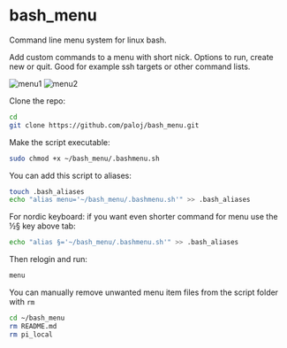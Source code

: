 # bash_menu
Command line menu system for linux bash.

Add custom commands to a menu with short nick. Options to run, create new or quit. Good for example ssh targets or other command lists.

![menu1](https://user-images.githubusercontent.com/73587747/142691557-5edf422c-623c-4919-803f-b88ecedd989b.png)
![menu2](https://user-images.githubusercontent.com/73587747/142691571-1540b87a-21a5-4407-9e06-ef7b32cb8068.png)

Clone the repo:
```bash
cd
git clone https://github.com/paloj/bash_menu.git
```

Make the script executable:
```bash
sudo chmod +x ~/bash_menu/.bashmenu.sh
```

You can add this script to aliases:
```bash
touch .bash_aliases
echo "alias menu='~/bash_menu/.bashmenu.sh'" >> .bash_aliases
```
For nordic keyboard: if you want even shorter command for menu use the ½§ key above tab:
```bash
echo "alias §='~/bash_menu/.bashmenu.sh'" >> .bash_aliases
```

Then relogin and run:
```bash
menu
```

You can manually remove unwanted menu item files from the script folder with <code>rm</code>
```bash
cd ~/bash_menu
rm README.md
rm pi_local
```
